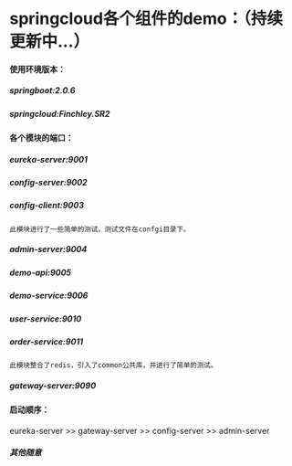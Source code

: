 # springcloud各个组件的demo：（持续更新中...）
#### 使用环境版本：
##### springboot:2.0.6
##### springcloud:Finchley.SR2

#### 各个模块的端口：
##### eureka-server:9001
##### config-server:9002
##### config-client:9003
    此模块进行了一些简单的测试，测试文件在confgi目录下。
##### admin-server:9004
##### demo-api:9005
##### demo-service:9006
##### user-service:9010
##### order-service:9011
    此模块整合了redis，引入了common公共库，并进行了简单的测试。
##### gateway-server:9090

#### 启动顺序：
eureka-server >> gateway-server >> config-server >> admin-server
##### 其他随意
